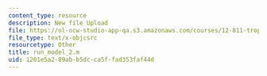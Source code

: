 ```yaml
---
content_type: resource
description: New file Upload
file: https://ol-ocw-studio-app-qa.s3.amazonaws.com/courses/12-811-tropical-meteorology-spring-2011/1201e5a289abb5dcca5ffad353faf44d_run_model_2.m
file_type: text/x-objcsrc
resourcetype: Other
title: run_model_2.m
uid: 1201e5a2-89ab-b5dc-ca5f-fad353faf44d
---
```

